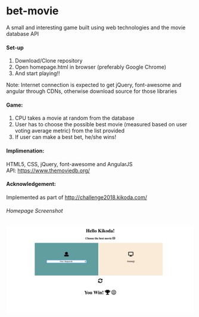# bet-movie
A small and interesting game built using web technologies and the movie database API

#### Set-up
1. Download/Clone repository
2. Open homepage.html in browser (preferably Google Chrome)
3. And start playing!!

Note: Internet connection is expected to get jQuery, font-awesome and angular through CDNs, otherwise download source for those libraries

#### Game:
1. CPU takes a movie at random from the database
2. User has to choose the possible best movie (measured based on user voting average metric) from the list provided
3. If user can make a best bet, he/she wins! 


#### Implimenation:
HTML5, CSS, jQuery, font-awesome and AngularJS            
API: https://www.themoviedb.org/

#### Acknowledgement:
Implemented as part of http://challenge2018.kikoda.com/


###### Homepage Screenshot

![homepage](screenshot.png "This is how 'bet-movie' homepage looks like")

